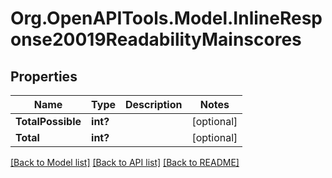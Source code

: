 # Org.OpenAPITools.Model.InlineResponse20019ReadabilityMainscores

## Properties

Name | Type | Description | Notes
------------ | ------------- | ------------- | -------------
**TotalPossible** | **int?** |  | [optional] 
**Total** | **int?** |  | [optional] 

[[Back to Model list]](../README.md#documentation-for-models) [[Back to API list]](../README.md#documentation-for-api-endpoints) [[Back to README]](../README.md)

